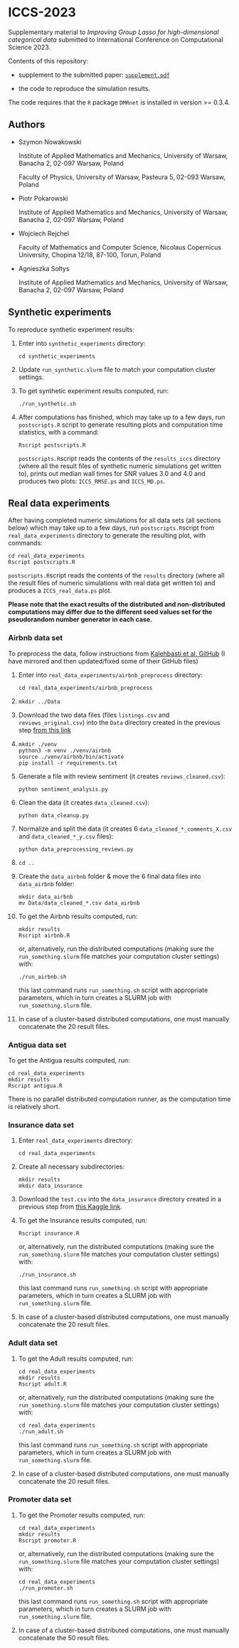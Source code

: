# ICCS-2023

Supplementary material to *Improving Group Lasso for high-dimensional categorical data* submitted to International Conference on Computational Science 2023.

Contents of this repository:

- supplement to the submitted paper: [`supplement.pdf`](https://github.com/SzymonNowakowski/ICCS-2023/blob/main/supplement.pdf)

- the code to reproduce the simulation results. 

The code requires that the `R` package `DMRnet` is installed in version >= 0.3.4.

## Authors

- Szymon Nowakowski

  Institute of Applied Mathematics and Mechanics, University of Warsaw, Banacha 2, 02-097
  Warsaw, Poland 
  
  Faculty of Physics, University of Warsaw, Pasteura 5, 02-093 Warsaw, Poland

- Piotr Pokarowski

  Institute of Applied Mathematics and Mechanics, University of Warsaw, Banacha 2, 02-097
  Warsaw, Poland 

- Wojciech Rejchel

  Faculty of Mathematics and Computer Science, Nicolaus Copernicus University, Chopina 12/18,
  87-100, Torun, Poland

- Agnieszka Sołtys

  Institute of Applied Mathematics and Mechanics, University of Warsaw, Banacha 2, 02-097
  Warsaw, Poland 

## Synthetic experiments 

To reproduce synthetic experiment results:

1. Enter into `synthetic_experiments` directory:
   ```{bash}
   cd synthetic_experiments
   ```

2. Update `run_synthetic.slurm` file to match your computation cluster settings.

3. To get synthetic experiment results computed, run:
   ```{bash}
   ./run_synthetic.sh
   ```

4. After computations has finished, which may take up to a few days, run `postscripts.R` script to generate resulting plots and computation time statistics, with a command:
   ```{bash}
   Rscript postscripts.R
   ```

   `postscripts.R`script reads the contents of the `results_iccs` directory (where all the result files of synthetic numeric simulations get written to), prints out median wall times for SNR values 3.0 and 4.0 and produces two plots: `ICCS_RMSE.ps` and `ICCS_MD.ps`.  

## Real data experiments

After having completed numeric simulations for all data sets (all sections below) which may take up to a few days, run `postscripts.R`script from `real_data_experiments` directory to generate the resulting plot, with commands:

```{bash}
cd real_data_experiments
Rscript postscripts.R
```

`postscripts.R`script reads the contents of the `results` directory (where all the result files of numeric simulations with real data get written to) and produces a `ICCS_real_data.ps` plot. 

**Please note that the exact results of the distributed and non-distributed computations may differ due to the different seed values set for the pseudorandom number generator in each case.**

### Airbnb data set

To preprocess the data, follow instructions from [Kalehbasti et al. GitHub](https://github.com/PouyaREZ/AirBnbPricePrediction) (I have mirrored and then updated/fixed some of their GitHub files)

1.  Enter into `real_data_experiments/airbnb_preprocess` directory:
    ```{bash}
    cd real_data_experiments/airbnb_preprocess
    ```

2.  ```{bash}
    mkdir ../Data
    ```

3.  Download the two data files (files `listings.csv` and `reviews_original.csv`) into the `Data` directory created in the previous step [from this link](https://drive.google.com/drive/folders/1xk5RyR-UgF6M-ddhn11SXHEWJeB0fQo5?usp=sharing)

4.  ```{bash}
    mkdir ./venv
    python3 -m venv ./venv/airbnb
    source ./venv/airbnb/bin/activate
    pip install -r requirements.txt
    ```

5.  Generate a file with review sentiment (it creates `reviews_cleaned.csv`): 
    ```{bash}
    python sentiment_analysis.py
    ``` 

6.  Clean the data (it creates `data_cleaned.csv`): 
    ```{bash}
    python data_cleanup.py
    ``` 

7.  Normalize and split the data (it creates 6 `data_cleaned_*_comments_X.csv` and `data_cleaned_*_y.csv` files): 
    ```{bash}
    python data_preprocessing_reviews.py
    ```

8.  ```{bash}
    cd ..
    ```

9.  Create the `data_airbnb` folder & move the 6 final data files into `data_airbnb` folder:
    ```{bash}
    mkdir data_airbnb
    mv Data/data_cleaned_*.csv data_airbnb
    ```

10. To get the Airbnb results computed, run:
    ```{bash}
    mkdir results
    Rscript airbnb.R
    ```
    or, alternatively, run the distributed computations (making sure the `run_something.slurm` file matches your computation cluster settings) with:
    ```{bash}
    ./run_airbnb.sh
    ```
    this last command runs `run_something.sh` script with appropriate parameters, which in turn creates a SLURM job with `run_something.slurm` file.

11. In case of a cluster-based distributed computations, one must manually concatenate the 20 result files.
    


### Antigua data set

To get the Antigua results computed, run:
```{bash}
cd real_data_experiments
mkdir results
Rscript antigua.R
```

There is no parallel distributed computation runner, as the computation time is relatively short.

### Insurance data set

1.  Enter `real_data_experiments` directory:
    ```{bash}
    cd real_data_experiments
    ```

2.  Create all necessary subdirectories:
    ```{bash}
    mkdir results
    mkdir data_insurance
    ```

3.  Download the `test.csv` into the `data_insurance` directory created in a previous step from [this Kaggle link](https://www.kaggle.com/c/prudential-life-insurance-assessment/data).

4.  To get the Insurance results computed, run:
    ```{bash}
    Rscript insurance.R
    ```
    or, alternatively, run the distributed computations (making sure the `run_something.slurm` file matches your computation cluster settings) with:
    ```{bash}
    ./run_insurance.sh
    ```
    this last command runs `run_something.sh` script with appropriate parameters, which in turn creates a SLURM job with `run_something.slurm` file.

5. In case of a cluster-based distributed computations, one must manually concatenate the 20 result files. 



### Adult data set

1.  To get the Adult results computed, run:
    ```{bash}
    cd real_data_experiments
    mkdir results
    Rscript adult.R
    ```
    or, alternatively, run the distributed computations (making sure the `run_something.slurm` file matches your computation cluster settings) with:
    ```{bash}
    cd real_data_experiments
    ./run_adult.sh
    ```
    this last command runs `run_something.sh` script with appropriate parameters, which in turn creates a SLURM job with `run_something.slurm` file.

2. In case of a cluster-based distributed computations, one must manually concatenate the 20 result files. 

### Promoter data set

1.  To get the Promoter results computed, run:
    ```{bash}
    cd real_data_experiments
    mkdir results
    Rscript promoter.R
    ```
    or, alternatively, run the distributed computations (making sure the `run_something.slurm` file matches your computation cluster settings) with:
    ```{bash}
    cd real_data_experiments
    ./run_promoter.sh
    ```
    this last command runs `run_something.sh` script with appropriate parameters, which in turn creates a SLURM job with `run_something.slurm` file.

2. In case of a cluster-based distributed computations, one must manually concatenate the 50 result files. 
